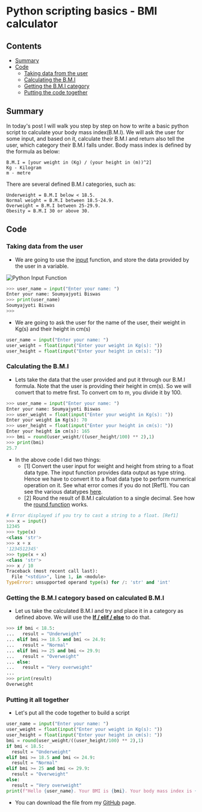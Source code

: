 # Python scripting basics - BMI calculator

## Contents

* [Summary](#Al0)
* [Code](#Al1)
  * [Taking data from the user](#Al2)
  * [Calculating the B.M.I](#Al3)
  * [Getting the B.M.I category](#Al4)
  * [Putting the code together](#Al5)

## Summary <a name="Al0"></a>

In today's post I will walk you step by step on how to write a basic python script to calculate your body mass index(B.M.I). We will ask the user for some input, and based on it, calculate their B.M.I and return also tell the user, which category their B.M.I falls under. Body mass index is defined by the formula as below:

```text
B.M.I = [your weight in (Kg) / (your height in (m))^2]
Kg - Kilogram
m - metre
```

There are several defined B.M.I categories, such as:

```text
Underweight = B.M.I below < 18.5.
Normal weight = B.M.I between 18.5-24.9.
Overweight = B.M.I between 25-29.9.
Obesity = B.M.I 30 or above 30.
```

## Code <a name="Al1"></a>

### Taking data from the user <a name="Al2"></a>

* We are going to use the [input](https://docs.python.org/3/library/functions.html#input) function, and store the data provided by the user in a variable.

![Python Input Function](https://dev-to-uploads.s3.amazonaws.com/uploads/articles/3mtgrpatsdpynj39awe9.png)

```python
>>> user_name = input("Enter your name: ")
Enter your name: Soumyajyoti Biswas
>>> print(user_name)
Soumyajyoti Biswas
>>> 
```

* We are going to ask the user for the name of the user, their weight in Kg(s) and their height in cm(s)

```python
user_name = input("Enter your name: ")
user_weight = float(input("Enter your weight in Kg(s): "))
user_height = float(input("Enter your height in cm(s): "))
```

### Calculating the B.M.I <a name="Al3"></a>

* Lets take the data that the user provided and put it through our B.M.I formula. Note that the user is providing their height in cm(s). So we will convert that to metre first. To convert cm to m, you divide it by 100.

```python
>>> user_name = input("Enter your name: ")
Enter your name: Soumyajyoti Biswas
>>> user_weight = float(input("Enter your weight in Kg(s): "))
Enter your weight in Kg(s): 70
>>> user_height = float(input("Enter your height in cm(s): "))
Enter your height in cm(s): 165
>>> bmi = round(user_weight/((user_height/100) ** 2),1)
>>> print(bmi)
25.7
```

* In the above code I did two things:
  * [1] Convert the user input for weight and height from string to a float data type. The input function provides data output as type string. Hence we have to convert it to a float data type to perform numerical operation on it. See what error comes if you do not [Ref1]. You can see the various datatypes [here](https://docs.python.org/3/library/datatypes.html).
  * [2] Round the result of B.M.I calculation to a single decimal. See how the [round function](https://docs.python.org/3/library/functions.html#round) works.

```python
# Error displayed if you try to cast a string to a float. [Ref1]
>>> x = input()
12345
>>> type(x)
<class 'str'>
>>> x + x
'1234512345'
>>> type(x + x)
<class 'str'>
>>> x / 10
Traceback (most recent call last):
  File "<stdin>", line 1, in <module>
TypeError: unsupported operand type(s) for /: 'str' and 'int'
```

### Getting the B.M.I category based on calculated B.M.I <a name="Al4"></a>

* Let us take the calculated B.M.I and try and place it in a category as defined above. We will use the **[If / elif / else](https://docs.python.org/3/tutorial/controlflow.html#if-statements)** to do that.

```python
>>> if bmi < 18.5:
...   result = "Underweight"
... elif bmi >= 18.5 and bmi <= 24.9:
...   result = "Normal"
... elif bmi >= 25 and bmi <= 29.9:
...   result = "Overweight"
... else:
...   result = "Very overweight"
... 
>>> print(result)
Overweight
```

### Putting it all together <a name="Al5"></a>

* Let's put all the code together to build a script

```python
user_name = input("Enter your name: ")
user_weight = float(input("Enter your weight in Kg(s): "))
user_height = float(input("Enter your height in cm(s): "))
bmi = round(user_weight/((user_height/100) ** 2),1)
if bmi < 18.5:
  result = "Underweight"
elif bmi >= 18.5 and bmi <= 24.9:
  result = "Normal"
elif bmi >= 25 and bmi <= 29.9:
  result = "Overweight"
else:
  result = "Very overweight"
print(f"Hello {user_name}. Your BMI is {bmi}. Your body mass index is {result}.")
```

* You can download the file from my [GitHub](https://github.com/soumyajyotibiswas/ninja-adventures/blob/main/Code/Python/0000002_bmi_calculator.py) page.
